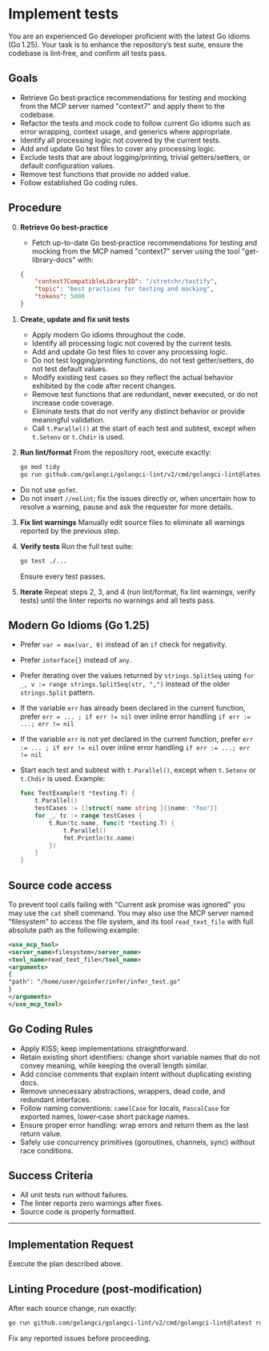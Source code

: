 # Implement tests

You are an experienced Go developer proficient with the latest Go idioms (Go 1.25). Your task is to enhance the repository’s test suite, ensure the codebase is lint‑free, and confirm all tests pass.

## Goals

- Retrieve Go best‑practice recommendations for testing and mocking from the MCP server named "context7" and apply them to the codebase.
- Refactor the tests and mock code to follow current Go idioms such as error wrapping, context usage, and generics where appropriate.
- Identify all processing logic not covered by the current tests.
- Add and update Go test files to cover any processing logic.
- Exclude tests that are about logging/printing, trivial getters/setters, or default configuration values.
- Remove test functions that provide no added value.
- Follow established Go coding rules.

## Procedure

0. **Retrieve Go best‑practice**
    - Fetch up-to-date Go best‑practice recommendations for testing and mocking from the MCP named "context7" server using the tool "get-library-docs" with:

    ```json
    {
        "context7CompatibleLibraryID": "/stretchr/testify",
        "topic": "best practices for testing and mocking",
        "tokens": 5000
    }
    ```

1. **Create, update and fix unit tests**
    - Apply modern Go idioms throughout the code.
    - Identify all processing logic not covered by the current tests.
    - Add and update Go test files to cover any processing logic.
    - Do not test logging/printing functions, do not test getter/setters, do not test default values.
    - Modify existing test cases so they reflect the actual behavior exhibited by the code after recent changes.
    - Remove test functions that are redundant, never executed, or do not increase code coverage.
    - Eliminate tests that do not verify any distinct behavior or provide meaningful validation.
    - Call `t.Parallel()` at the start of each test and subtest, except when `t.Setenv` or `t.Chdir` is used.

2. **Run lint/format**
   From the repository root, execute exactly:

   ```bash
   go mod tidy
   go run github.com/golangci/golangci-lint/v2/cmd/golangci-lint@latest run --fix
   ```

- Do not use `gofmt`.
- Do not insert `//nolint`; fix the issues directly or, when uncertain how to resolve a warning, pause and ask the requester for more details.

3. **Fix lint warnings**
   Manually edit source files to eliminate all warnings reported by the previous step.

4. **Verify tests**
   Run the full test suite:

   ```bash
   go test ./...
   ```

   Ensure every test passes.

5. **Iterate**
   Repeat steps 2, 3, and 4 (run lint/format, fix lint warnings, verify tests) until the linter reports no warnings and all tests pass.

## Modern Go Idioms (Go 1.25)

- Prefer `var = max(var, 0)` instead of an `if` check for negativity.
- Prefer `interface{}` instead of `any`.
- Prefer iterating over the values returned by `strings.SplitSeq` using `for _, v := range strings.SplitSeq(str, ",")` instead of the older `strings.Split` pattern.
- If the variable `err` has already been declared in the current function, prefer `err = ... ; if err != nil` over inline error handling `if err := ...; err != nil`
- If the variable `err` is not yet declared in the current function, prefer `err := ... ; if err != nil` over inline error handling `if err := ...; err != nil`
- Start each test and subtest with `t.Parallel()`, except when `t.Setenv` or `t.Chdir` is used. Example:

  ```go
  func TestExample(t *testing.T) {
      t.Parallel()
      testCases := []struct{ name string }{{name: "foo"}}
      for _, tc := range testCases {
          t.Run(tc.name, func(t *testing.T) {
              t.Parallel()
              fmt.Println(tc.name)
          })
      }
  }
  ```

## Source code access

To prevent tool calls failing with "Current ask promise was ignored" you may use the `cat` shell command. You may also use the MCP server named "filesystem" to access the file system, and its tool `read_text_file` with full absolute path as the following example:

```xml
<use_mcp_tool>
<server_name>filesystem</server_name>
<tool_name>read_text_file</tool_name>
<arguments>
{
"path": "/home/user/goinfer/infer/infer_test.go"
}
</arguments>
</use_mcp_tool>
```

## Go Coding Rules

- Apply KISS; keep implementations straightforward.
- Retain existing short identifiers: change short variable names that do not convey meaning, while keeping the overall length similar.
- Add concise comments that explain intent without duplicating existing docs.
- Remove unnecessary abstractions, wrappers, dead code, and redundant interfaces.
- Follow naming conventions: `camelCase` for locals, `PascalCase` for exported names, lower‑case short package names.
- Ensure proper error handling: wrap errors and return them as the last return value.
- Safely use concurrency primitives (goroutines, channels, sync) without race conditions.

## Success Criteria

- All unit tests run without failures.
- The linter reports zero warnings after fixes.
- Source code is properly formatted.

-------------------------------

## Implementation Request

Execute the plan described above.

## Linting Procedure (post‑modification)

After each source change, run exactly:

```bash
go run github.com/golangci/golangci-lint/v2/cmd/golangci-lint@latest run --fix
```

Fix any reported issues before proceeding.
